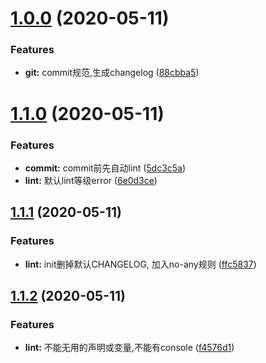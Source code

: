 


# [1.0.0](https://gitlab.oneitfarm.com/itfarm_zhangyi/idg-vue-ts/compare/0.0.0...1.0.0) (2020-05-11)


### Features

* **git:** commit规范,生成changelog ([88cbba5](https://gitlab.oneitfarm.com/itfarm_zhangyi/idg-vue-ts/commit/88cbba5d8ea24a7d68a9a34a3567cfccbfebedac))



# [1.1.0](https://gitlab.oneitfarm.com/itfarm_zhangyi/idg-vue-ts/compare/1.0.0...1.1.0) (2020-05-11)


### Features

* **commit:** commit前先自动lint ([5dc3c5a](https://gitlab.oneitfarm.com/itfarm_zhangyi/idg-vue-ts/commit/5dc3c5a8cb1ff3b1ae48f7cb52f21d5c066bbf19))
* **lint:** 默认lint等级error ([6e0d3ce](https://gitlab.oneitfarm.com/itfarm_zhangyi/idg-vue-ts/commit/6e0d3ceff396a3e4e93688bf1702589acf418390))



## [1.1.1](https://gitlab.oneitfarm.com/itfarm_zhangyi/idg-vue-ts/compare/1.1.0...1.1.1) (2020-05-11)


### Features

* **lint:** init删掉默认CHANGELOG, 加入no-any规则 ([ffc5837](https://gitlab.oneitfarm.com/itfarm_zhangyi/idg-vue-ts/commit/ffc5837be5d70dc55fbd98ca53f5492484eac626))



## [1.1.2](https://gitlab.oneitfarm.com/itfarm_zhangyi/idg-vue-ts/compare/1.1.1...1.1.2) (2020-05-11)


### Features

* **lint:** 不能无用的声明或变量,不能有console ([f4576d1](https://gitlab.oneitfarm.com/itfarm_zhangyi/idg-vue-ts/commit/f4576d142283f4d816e4d79c81fa3551b44986e7))



